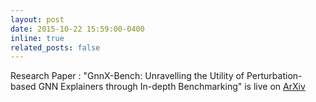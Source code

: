 ```yaml
---
layout: post
date: 2015-10-22 15:59:00-0400
inline: true
related_posts: false
---
```

Research Paper : "GnnX-Bench: Unravelling the Utility of Perturbation-based GNN Explainers through In-depth Benchmarking" is live on [ArXiv](https://arxiv.org/abs/2310.01794)
